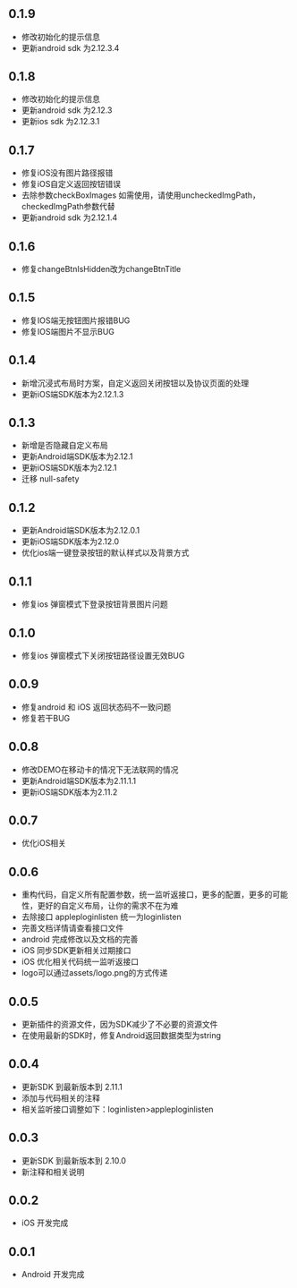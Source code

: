 #  

## 0.1.9

* 修改初始化的提示信息
* 更新android sdk 为2.12.3.4

## 0.1.8

* 修改初始化的提示信息
* 更新android sdk 为2.12.3
* 更新ios sdk 为2.12.3.1

## 0.1.7

* 修复iOS没有图片路径报错
* 修复iOS自定义返回按钮错误
* 去除参数checkBoxImages 如需使用，请使用uncheckedImgPath，checkedImgPath参数代替
* 更新android sdk 为2.12.1.4


## 0.1.6

* 修复changeBtnIsHidden改为changeBtnTitle

## 0.1.5

* 修复IOS端无按钮图片报错BUG
* 修复IOS端图片不显示BUG

## 0.1.4

* 新增沉浸式布局时方案，自定义返回关闭按钮以及协议页面的处理
* 更新iOS端SDK版本为2.12.1.3

## 0.1.3

* 新增是否隐藏自定义布局
* 更新Android端SDK版本为2.12.1
* 更新iOS端SDK版本为2.12.1
* 迁移 null-safety

## 0.1.2

* 更新Android端SDK版本为2.12.0.1
* 更新iOS端SDK版本为2.12.0
* 优化ios端一键登录按钮的默认样式以及背景方式

## 0.1.1

* 修复ios 弹窗模式下登录按钮背景图片问题

## 0.1.0

* 修复ios 弹窗模式下关闭按钮路径设置无效BUG

## 0.0.9

* 修复android 和 iOS 返回状态码不一致问题
* 修复若干BUG

## 0.0.8

* 修改DEMO在移动卡的情况下无法联网的情况
* 更新Android端SDK版本为2.11.1.1
* 更新iOS端SDK版本为2.11.2

## 0.0.7

* 优化iOS相关

## 0.0.6

* 重构代码，自定义所有配置参数，统一监听返接口，更多的配置，更多的可能性，更好的自定义布局，让你的需求不在为难
* 去除接口 appleploginlisten 统一为loginlisten
* 完善文档详情请查看接口文件
* android 完成修改以及文档的完善
* iOS 同步SDK更新相关过期接口
* iOS 优化相关代码统一监听返接口
* logo可以通过assets/logo.png的方式传递

## 0.0.5

* 更新插件的资源文件，因为SDK减少了不必要的资源文件
* 在使用最新的SDK时，修复Android返回数据类型为string

## 0.0.4

* 更新SDK 到最新版本到 2.11.1
* 添加与代码相关的注释
* 相关监听接口调整如下：loginlisten>appleploginlisten

## 0.0.3

* 更新SDK 到最新版本到 2.10.0
* 新注释和相关说明

## 0.0.2

* iOS 开发完成
  
## 0.0.1

* Android 开发完成
